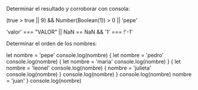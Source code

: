 

Determinar el resultado y corroborar con consola:


(true > true || 9) && Number(Boolean(1)) > 0 || 'pepe'

'valor' === "VALOR" || NaN == NaN && '1' ===  !'-1'


Determinar el orden de los nombres:

let nombre = 'pepe'
console.log(nombre)
{
    let nombre = 'pedro'
    console.log(nombre)
    {
        let nombre = 'maria'
        console.log(nombre)
    }
    {
        let nombre = 'leonel'
        console.log(nombre)
        {
            nombre = 'julieta'
            console.log(nombre)
        }
        console.log(nombre)
    }
    console.log(nombre)
    nombre = 'juan'
}
console.log(nombre)